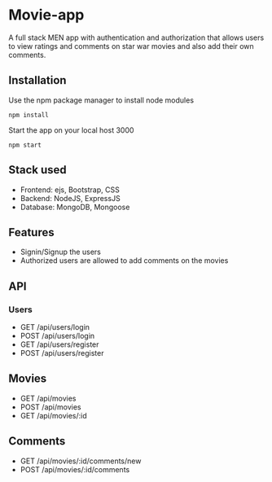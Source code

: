 # Movie-app

A full stack MEN app with authentication and authorization that allows users to view ratings and comments on star war movies and also add their own comments.

## Installation

Use the npm package manager to install node modules

```
npm install
```

Start the app on your local host 3000

```
npm start
```

## Stack used

* Frontend: ejs, Bootstrap, CSS
* Backend: NodeJS, ExpressJS
* Database: MongoDB, Mongoose

## Features

* Signin/Signup the users
* Authorized users are allowed to add comments on the movies

## API

### Users

* GET /api/users/login
* POST /api/users/login
* GET /api/users/register
* POST /api/users/register

## Movies

* GET /api/movies
* POST /api/movies
* GET /api/movies/:id

## Comments

* GET /api/movies/:id/comments/new
* POST /api/movies/:id/comments

